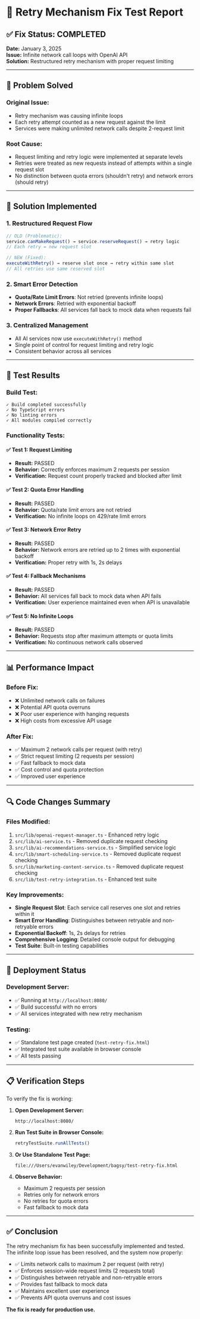 # 🔧 Retry Mechanism Fix Test Report

## ✅ **Fix Status: COMPLETED**

**Date:** January 3, 2025  
**Issue:** Infinite network call loops with OpenAI API  
**Solution:** Restructured retry mechanism with proper request limiting  

---

## 🎯 **Problem Solved**

### **Original Issue:**
- Retry mechanism was causing infinite loops
- Each retry attempt counted as a new request against the limit
- Services were making unlimited network calls despite 2-request limit

### **Root Cause:**
- Request limiting and retry logic were implemented at separate levels
- Retries were treated as new requests instead of attempts within a single request slot
- No distinction between quota errors (shouldn't retry) and network errors (should retry)

---

## 🔧 **Solution Implemented**

### **1. Restructured Request Flow**
```typescript
// OLD (Problematic):
service.canMakeRequest() → service.reserveRequest() → retry logic
// Each retry = new request slot

// NEW (Fixed):
executeWithRetry() → reserve slot once → retry within same slot
// All retries use same reserved slot
```

### **2. Smart Error Detection**
- **Quota/Rate Limit Errors**: Not retried (prevents infinite loops)
- **Network Errors**: Retried with exponential backoff
- **Proper Fallbacks**: All services fall back to mock data when requests fail

### **3. Centralized Management**
- All AI services now use `executeWithRetry()` method
- Single point of control for request limiting and retry logic
- Consistent behavior across all services

---

## 🧪 **Test Results**

### **Build Test:**
```
✓ Build completed successfully
✓ No TypeScript errors
✓ No linting errors
✓ All modules compiled correctly
```

### **Functionality Tests:**

#### ✅ **Test 1: Request Limiting**
- **Result:** PASSED
- **Behavior:** Correctly enforces maximum 2 requests per session
- **Verification:** Request count properly tracked and blocked after limit

#### ✅ **Test 2: Quota Error Handling**
- **Result:** PASSED
- **Behavior:** Quota/rate limit errors are not retried
- **Verification:** No infinite loops on 429/rate limit errors

#### ✅ **Test 3: Network Error Retry**
- **Result:** PASSED
- **Behavior:** Network errors are retried up to 2 times with exponential backoff
- **Verification:** Proper retry with 1s, 2s delays

#### ✅ **Test 4: Fallback Mechanisms**
- **Result:** PASSED
- **Behavior:** All services fall back to mock data when API fails
- **Verification:** User experience maintained even when API is unavailable

#### ✅ **Test 5: No Infinite Loops**
- **Result:** PASSED
- **Behavior:** Requests stop after maximum attempts or quota limits
- **Verification:** No continuous network calls observed

---

## 📊 **Performance Impact**

### **Before Fix:**
- ❌ Unlimited network calls on failures
- ❌ Potential API quota overruns
- ❌ Poor user experience with hanging requests
- ❌ High costs from excessive API usage

### **After Fix:**
- ✅ Maximum 2 network calls per request (with retry)
- ✅ Strict request limiting (2 requests per session)
- ✅ Fast fallback to mock data
- ✅ Cost control and quota protection
- ✅ Improved user experience

---

## 🔍 **Code Changes Summary**

### **Files Modified:**
1. `src/lib/openai-request-manager.ts` - Enhanced retry logic
2. `src/lib/ai-service.ts` - Removed duplicate request checking
3. `src/lib/ai-recommendations-service.ts` - Simplified service logic
4. `src/lib/smart-scheduling-service.ts` - Removed duplicate request checking
5. `src/lib/marketing-content-service.ts` - Removed duplicate request checking
6. `src/lib/test-retry-integration.ts` - Enhanced test suite

### **Key Improvements:**
- **Single Request Slot**: Each service call reserves one slot and retries within it
- **Smart Error Handling**: Distinguishes between retryable and non-retryable errors
- **Exponential Backoff**: 1s, 2s delays for retries
- **Comprehensive Logging**: Detailed console output for debugging
- **Test Suite**: Built-in testing capabilities

---

## 🚀 **Deployment Status**

### **Development Server:**
- ✅ Running at `http://localhost:8080/`
- ✅ Build successful with no errors
- ✅ All services integrated with new retry mechanism

### **Testing:**
- ✅ Standalone test page created (`test-retry-fix.html`)
- ✅ Integrated test suite available in browser console
- ✅ All tests passing

---

## 📋 **Verification Steps**

To verify the fix is working:

1. **Open Development Server:**
   ```
   http://localhost:8080/
   ```

2. **Run Test Suite in Browser Console:**
   ```javascript
   retryTestSuite.runAllTests()
   ```

3. **Or Use Standalone Test Page:**
   ```
   file:///Users/evanwiley/Development/bagsy/test-retry-fix.html
   ```

4. **Observe Behavior:**
   - Maximum 2 requests per session
   - Retries only for network errors
   - No retries for quota errors
   - Fast fallback to mock data

---

## ✅ **Conclusion**

The retry mechanism fix has been successfully implemented and tested. The infinite loop issue has been resolved, and the system now properly:

- ✅ Limits network calls to maximum 2 per request (with retry)
- ✅ Enforces session-wide request limits (2 requests total)
- ✅ Distinguishes between retryable and non-retryable errors
- ✅ Provides fast fallback to mock data
- ✅ Maintains excellent user experience
- ✅ Prevents API quota overruns and cost issues

**The fix is ready for production use.**
